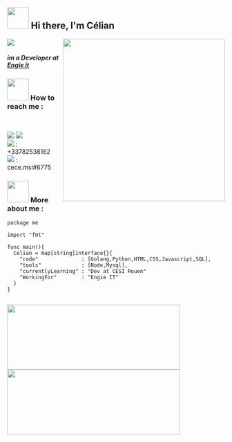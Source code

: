 <h2><img src="https://media.giphy.com/media/3tLfHNBLVmerqGEwHm/giphy.gif"  height="50px"/> Hi there, I'm Célian </h2>

![](https://komarev.com/ghpvc/?username=celian-hamon&color=ff69b4)
<img align="right" src="https://media.giphy.com/media/SbIzfdJa9YAxxnHqTe/giphy.gif" width="375px">
<h4><em>im a Developer at <a href="https://www.engie.com/">Engie it</a></em></h4>

<h3 align="left"><img src="https://media.giphy.com/media/3ohs4l3Tlr1rzSNm80/giphy.gif" width="50px" />  How to reach me : </h3>

<br />

[<img src="https://img.icons8.com/nolan/50/linkedin.png"/>][linkedin]
[<img src="https://img.icons8.com/nolan/50/new-post.png"/>][mail]
<br/>
<img src="https://img.icons8.com/nolan/32/phonelink-ring.png"/> : +33782538162
<br/>
<img src="https://img.icons8.com/nolan/32/discord-new-logo.png"/> : cece.msi#6775


### <img src="https://media.giphy.com/media/5xaOcLSTZxK69HMrMGc/giphy.gif" width="50px"> More about me :

```golang
package me

import "fmt"

func main(){
  Celian = map[string]interface{}{
    "code"              : [Golang,Python,HTML,CSS,Javascript,SQL],
    "tools"             : [Node,Mysql],
    "currentlyLearning" : "Dev at CESI Rouen"
    "WorkingFor"        : "Engie IT"
  }
}


```


<img align="center" width="400px" height="150px" src="https://github-readme-stats.vercel.app/api?username=celian-hamon&count_private=true&theme=radical&show_icons=true&include_all_commits=true)"/><img align="center" width="400px" height="150px" src="https://github-readme-stats.vercel.app/api/top-langs/?username=celian-hamon&layout=compact&theme=radical&card_heigth=500"/>

[github]: https://github.com/skelletondude
[discord]: https://discord.gg/EbFVbBFc
[linkedin]: https://linkedin.com/in/célian-hamon
[mail]: mailto://hamoncelian@gmail.com
[phone]: tel:+33782538162
